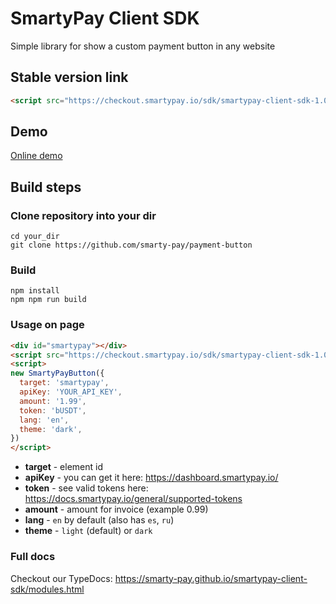 # SmartyPay Client SDK
Simple library for show a custom payment button in any website

## Stable version link
```html
<script src="https://checkout.smartypay.io/sdk/smartypay-client-sdk-1.0.0.js"></script>
```

## Demo
[Online demo](https://checkout.smartypay.io/sdk/smartypay-client-sdk-example.html)

## Build steps
### Clone repository into your dir
```shell
cd your_dir
git clone https://github.com/smarty-pay/payment-button
```

### Build
```shell
npm install
npm npm run build
```

### Usage on page
```html
<div id="smartypay"></div>
<script src="https://checkout.smartypay.io/sdk/smartypay-client-sdk-1.0.0.js"></script>
<script>
new SmartyPayButton({
  target: 'smartypay',
  apiKey: 'YOUR_API_KEY',
  amount: '1.99',
  token: 'bUSDT',
  lang: 'en',
  theme: 'dark',
})
</script>
```
- **target** - element id
- **apiKey** - you can get it here: https://dashboard.smartypay.io/
- **token** - see valid tokens here: https://docs.smartypay.io/general/supported-tokens
- **amount** - amount for invoice (example 0.99)
- **lang** - `en` by default (also has `es`, `ru`)
- **theme** - `light` (default) or `dark`


### Full docs
Checkout our TypeDocs: https://smarty-pay.github.io/smartypay-client-sdk/modules.html